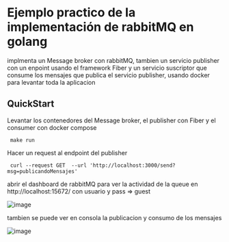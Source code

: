 
# Ejemplo practico de la implementación de rabbitMQ en golang

implmenta un Message broker con rabbitMQ, tambien un servicio publisher con un enpoint usando el framework Fiber y un servicio suscriptor que consume
los mensajes que publica el servicio publisher, usando docker para levantar toda la aplicacion

## QuickStart
Levantar los contenedores del Message broker, el publisher con Fiber y el consumer con docker compose

```
 make run
```
Hacer un request al endpoint del publisher

```
 curl --request GET  --url 'http://localhost:3000/send?msg=publicandoMensajes'
 ```
 abrir el dashboard de rabbitMQ para ver la actividad de la queue en http://localhost:15672/ con usuario y pass => guest
 
 ![image](https://user-images.githubusercontent.com/1621639/172944031-32564d88-5fae-45b7-8f4e-22871159582c.png)
 
 tambien se puede ver en consola la publicacion y consumo de los mensajes
 

![image](https://user-images.githubusercontent.com/1621639/172945007-a6288877-2696-475c-9170-ce8cb1f6ced9.png)
